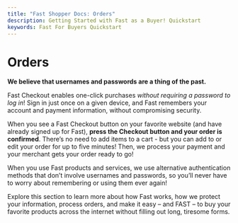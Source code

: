 ```yaml
---
title: "Fast Shopper Docs: Orders"
description: Getting Started with Fast as a Buyer! Quickstart
keywords: Fast For Buyers Quickstart
---
```


# Orders

**We believe that usernames and passwords are a thing of the past.**

Fast Checkout enables one-click purchases _without requiring a password to log in_! Sign in just once on a given device, and Fast remembers your account and payment information, without compromising security.

When you see a Fast Checkout button on your favorite website (and have already signed up for Fast), **press the Checkout button and your order is confirmed**. There’s no need to add items to a cart - but you can add to or edit your order for up to five minutes! Then, we process your payment and your merchant gets your order ready to go!

When you use Fast products and services, we use alternative authentication methods that don’t involve usernames and passwords, so you’ll never have to worry about remembering or using them ever again!

Explore this section to learn more about how Fast works, how we protect your information, process orders, and make it easy – and FAST – to buy your favorite products across the internet without filling out long, tiresome forms.

